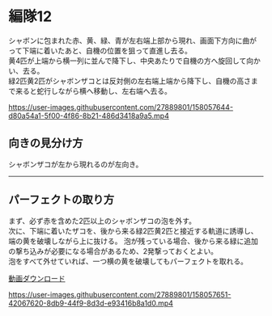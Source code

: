 # 編隊12  
シャボンに包まれた赤、黄、緑、青が左右端上部から現れ、画面下方向に曲がって下端に着いたあと、自機の位置を狙って直進し去る。  
黄4匹が上端から横一列に並んで降下し、中央あたりで自機の方へ旋回して向かい、去る。  
緑2匹黄2匹がシャボンザコとは反対側の左右端上端から降下し、自機の高さまで来ると蛇行しながら横へ移動し、左右端へ去る。

https://user-images.githubusercontent.com/27889801/158057644-d80a54a1-5f00-4f86-8b21-486d3418a9a5.mp4

## 向きの見分け方   
シャボンザコが左から現れるのが左向き。
___  
## パーフェクトの取り方  
まず、必ず赤を含めた2匹以上のシャボンザコの泡を外す。  
次に、下端に着いたザコを、後から来る緑2匹黄2匹と接近する軌道に誘導し、端の黄を破壊しながら上に抜ける。
泡が残っている場合、後から来る緑に追加の撃ち込みが必要になる場合があるため、2発撃っておくとよい。  
泡をすべて外せていれば、一つ横の黄を破壊してもパーフェクトを取れる。  
  
[動画ダウンロード](media/H264/form12per.mp4?raw=true)

https://user-images.githubusercontent.com/27889801/158057651-42067620-8db9-44f9-8d3d-e93416b8a1d0.mp4
